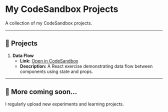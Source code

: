 # My CodeSandbox Projects

A collection of my CodeSandbox projects.

---

## 📂 Projects

1. **Data Flow**
   - **Link:** [Open in CodeSandbox](https://codesandbox.io/p/sandbox/data-flow-q9fp2l)
   - **Description:** A React exercise demonstrating data flow between components using state and props.

---

## 🚀 More coming soon...
I regularly upload new experiments and learning projects.
